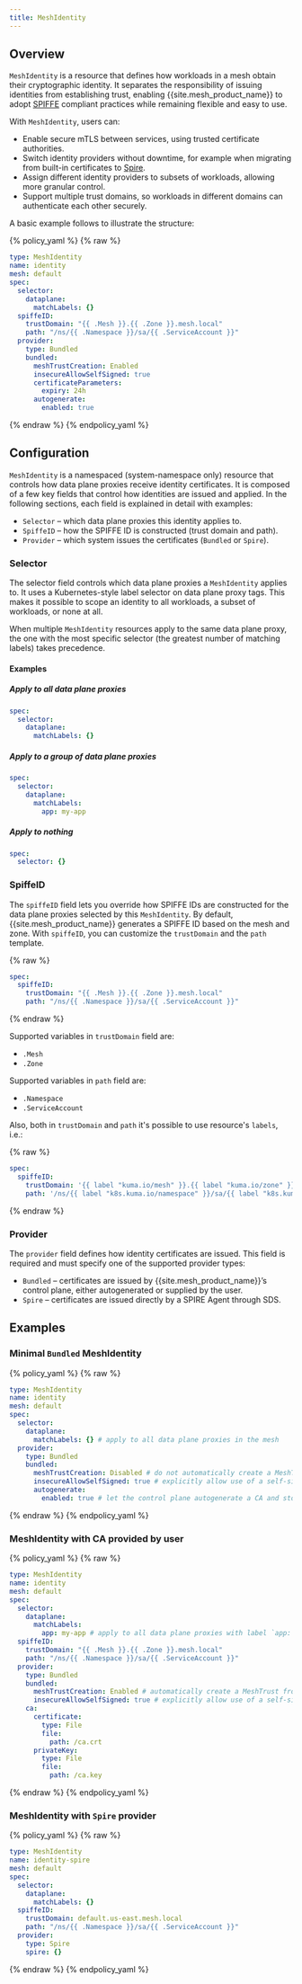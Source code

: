 ```yaml
---
title: MeshIdentity
---
```


## Overview

`MeshIdentity` is a resource that defines how workloads in a mesh obtain their cryptographic identity.
It separates the responsibility of issuing identities from establishing trust,
enabling {{site.mesh_product_name}} to adopt [SPIFFE](https://spiffe.io/docs/latest/spiffe-about/overview/) compliant practices
while remaining flexible and easy to use.

With `MeshIdentity`, users can:

* Enable secure mTLS between services, using trusted certificate authorities.
* Switch identity providers without downtime, for example when migrating from built-in certificates to [Spire](https://spiffe.io/docs/latest/spire-about/).
* Assign different identity providers to subsets of workloads, allowing more granular control.
* Support multiple trust domains, so workloads in different domains can authenticate each other securely.

A basic example follows to illustrate the structure:

{% policy_yaml %}
{% raw %}
```yaml
type: MeshIdentity
name: identity
mesh: default
spec:
  selector:
    dataplane:
      matchLabels: {}
  spiffeID:
    trustDomain: "{{ .Mesh }}.{{ .Zone }}.mesh.local"
    path: "/ns/{{ .Namespace }}/sa/{{ .ServiceAccount }}"
  provider:
    type: Bundled
    bundled:
      meshTrustCreation: Enabled
      insecureAllowSelfSigned: true
      certificateParameters:
        expiry: 24h
      autogenerate:
        enabled: true
```
{% endraw %}
{% endpolicy_yaml %}

## Configuration

`MeshIdentity` is a namespaced (system-namespace only) resource that controls how data plane proxies receive identity certificates.
It is composed of a few key fields that control how identities are issued and applied.
In the following sections, each field is explained in detail with examples:

* `Selector` – which data plane proxies this identity applies to.
* `SpiffeID` – how the SPIFFE ID is constructed (trust domain and path).
* `Provider` – which system issues the certificates (`Bundled` or `Spire`).

### Selector

The selector field controls which data plane proxies a `MeshIdentity` applies to.
It uses a Kubernetes-style label selector on data plane proxy tags.
This makes it possible to scope an identity to all workloads, a subset of workloads, or none at all.

When multiple `MeshIdentity` resources apply to the same data plane proxy,
the one with the most specific selector (the greatest number of matching labels) takes precedence.

#### Examples

##### Apply to all data plane proxies

```yaml
spec:
  selector:
    dataplane:
      matchLabels: {}
```

##### Apply to a group of data plane proxies

```yaml
spec:
  selector:
    dataplane:
      matchLabels:
        app: my-app
```

##### Apply to nothing

```yaml
spec:
  selector: {}
```

### SpiffeID

The `spiffeID` field lets you override how SPIFFE IDs are constructed for the data plane proxies selected by this `MeshIdentity`.
By default, {{site.mesh_product_name}} generates a SPIFFE ID based on the mesh and zone.
With `spiffeID`, you can customize the `trustDomain` and the `path` template.

{% raw %}
```yaml
spec:
  spiffeID:
    trustDomain: "{{ .Mesh }}.{{ .Zone }}.mesh.local"
    path: "/ns/{{ .Namespace }}/sa/{{ .ServiceAccount }}"
```
{% endraw %}

Supported variables in `trustDomain` field are:
* `.Mesh`
* `.Zone`

Supported variables in `path` field are:
* `.Namespace`
* `.ServiceAccount`

Also, both in `trustDomain` and `path` it's possible to use resource's `labels`, i.e.:

{% raw %}
```yaml
spec:
  spiffeID:
    trustDomain: '{{ label "kuma.io/mesh" }}.{{ label "kuma.io/zone" }}.mesh.local'
    path: '/ns/{{ label "k8s.kuma.io/namespace" }}/sa/{{ label "k8s.kuma.io/service-account" }}'
```
{% endraw %}

### Provider

The `provider` field defines how identity certificates are issued.
This field is required and must specify one of the supported provider types:

* `Bundled` – certificates are issued by {{site.mesh_product_name}}’s control plane, either autogenerated or supplied by the user.
* `Spire` – certificates are issued directly by a SPIRE Agent through SDS.

## Examples

### Minimal `Bundled` MeshIdentity

{% policy_yaml %}
{% raw %}
```yaml
type: MeshIdentity
name: identity
mesh: default
spec:
  selector:
    dataplane:
      matchLabels: {} # apply to all data plane proxies in the mesh
  provider:
    type: Bundled
    bundled:
      meshTrustCreation: Disabled # do not automatically create a MeshTrust from this identity
      insecureAllowSelfSigned: true # explicitly allow use of a self-signed CA
      autogenerate:
        enabled: true # let the control plane autogenerate a CA and store it
```
{% endraw %}
{% endpolicy_yaml %}

### MeshIdentity with CA provided by user

{% policy_yaml %}
{% raw %}
```yaml
type: MeshIdentity
name: identity
mesh: default
spec:
  selector:
    dataplane:
      matchLabels:
        app: my-app # apply to all data plane proxies with label `app: my-app`
  spiffeID:
    trustDomain: "{{ .Mesh }}.{{ .Zone }}.mesh.local"
    path: "/ns/{{ .Namespace }}/sa/{{ .ServiceAccount }}"
  provider:
    type: Bundled
    bundled:
      meshTrustCreation: Enabled # automatically create a MeshTrust from this identity
      insecureAllowSelfSigned: true # explicitly allow use of a self-signed CA
    ca:
      certificate:
        type: File
        file:
          path: /ca.crt
      privateKey:
        type: File
        file:
          path: /ca.key
```
{% endraw %}
{% endpolicy_yaml %}

### MeshIdentity with `Spire` provider

{% policy_yaml %}
{% raw %}
```yaml
type: MeshIdentity
name: identity-spire
mesh: default
spec:
  selector:
    dataplane:
      matchLabels: {}
  spiffeID:
    trustDomain: default.us-east.mesh.local
    path: "/ns/{{ .Namespace }}/sa/{{ .ServiceAccount }}"
  provider:
    type: Spire
    spire: {}
```
{% endraw %}
{% endpolicy_yaml %}

